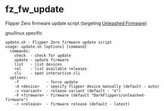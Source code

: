 # fz_fw_update

Flipper Zero firmware update script (targeting [Unleashed Firmware](https://github.com/DarkFlippers/unleashed-firmware))

gnu/linux specific

```
update.sh - Flipper Zero firmware update script
usage: update.sh [options] [command]
  commands:
    check  - check for update
    update - update firmware
    list   - list devices
    rel    - list available releases
    cli    - open interactive cli
  options:
    -f            - force update
    -d <device>   - specify flipper device manually (default - auto)
    -v <variant>  - release variant (default - "e")
    -F <firmware> - firmware (default "DarkFlippers/unleashed-firmware")
    -r <release>  - firmware release (default - latest)
```
